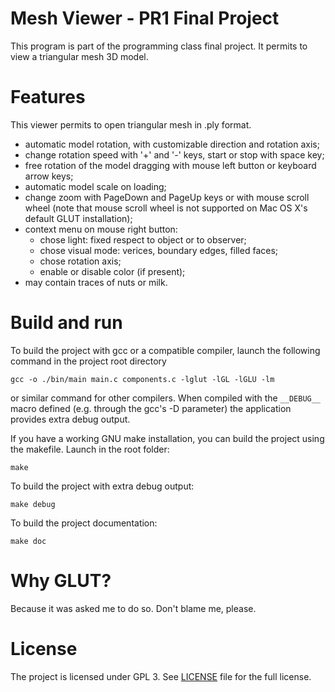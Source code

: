 Mesh Viewer - PR1 Final Project
===============================
This program is part of the programming class final project. It permits to view 
a triangular mesh 3D model.

Features
========
This viewer permits to open triangular mesh in .ply format.
- automatic model rotation, with customizable direction and rotation axis;
- change rotation speed with '+' and '-' keys, start or stop with space key;
- free rotation of the model dragging with mouse left button or keyboard
  arrow keys;
- automatic model scale on loading;
- change zoom with PageDown and PageUp keys or with mouse scroll wheel
  (note that mouse scroll wheel is not supported on Mac OS X's default
  GLUT installation);
- context menu on mouse right button:
  + chose light: fixed respect to object or to observer;
  + chose visual mode: verices, boundary edges, filled faces;
  + chose rotation axis;
  + enable or disable color (if present);
- may contain traces of nuts or milk.

Build and run
=============
To build the project with gcc or a compatible compiler, launch the following     command in the project root directory
~~~~{.sh}
gcc -o ./bin/main main.c components.c -lglut -lGL -lGLU -lm        
~~~~
or similar command for other compilers. When compiled with the `__DEBUG__` 
macro defined (e.g. through the gcc's -D parameter) the application 
provides extra debug output.

If you have a working GNU make installation, you can build the project using     the makefile. Launch in the root folder:
~~~~{.sh}
make
~~~~

To build the project with extra debug output:
~~~~{.sh}
make debug
~~~~

To build the project documentation:
~~~~{.sh}
make doc
~~~~

Why GLUT?
=========
Because it was asked me to do so. Don't blame me, please.

License
=======
The project is licensed under GPL 3. See [LICENSE](/LICENSE) file for the full   license. 
